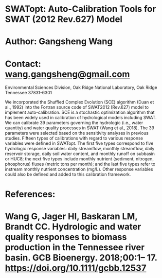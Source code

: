 # SWATopt: Auto-Calibration Tools for SWAT (2012 Rev.627) Model
# Author: Gangsheng Wang
# Contact: wang.gangsheng@gmail.com
Environmental Sciences Division, Oak Ridge National Laboratory, Oak Ridge Tennessee 37831-6301

  We incorporated the Shuffled Complex Evolution (SCE) algorithm (Duan et al., 1992) into the Fortran source code of SWAT2012 (Rev.627) model to implement auto-calibration. SCE is a stochastic optimization algorithm that has been widely used in calibration of hydrological models including SWAT. We can calibrate 39 parameters governing the hydrologic (i.e., water quantity) and water quality processes in SWAT (Wang et al., 2018). The 39 parameters were selected based on the sensitivity analyses in previous studies. 
  Fifteen types of calibrations with regard to various response variables were defined in SWATopt. The first five types correspond to five hydrologic response variables: daily streamflow, monthly streamflow, daily reservoir storage, daily soil water content, and monthly runoff on subbasin or HUC8; the next five types include monthly nutrient (sediment, nitrogen, phosphorus) fluxes (metric tons per month); and the last five types refer to instream monthly nutrient concentration (mg/L). Other response variables could also be defined and added to this calibration framework.

# References:
# Wang G, Jager HI, Baskaran LM, Brandt CC. Hydrologic and water quality responses to biomass production in the Tennessee river basin. GCB Bioenergy. 2018;00:1– 17. https://doi.org/10.1111/gcbb.12537
